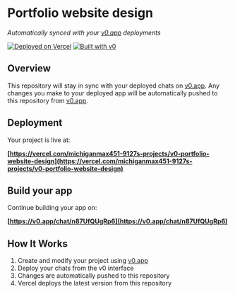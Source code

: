 # Portfolio website design

*Automatically synced with your [v0.app](https://v0.app) deployments*

[![Deployed on Vercel](https://img.shields.io/badge/Deployed%20on-Vercel-black?style=for-the-badge&logo=vercel)](https://vercel.com/michiganmax451-9127s-projects/v0-portfolio-website-design)
[![Built with v0](https://img.shields.io/badge/Built%20with-v0.app-black?style=for-the-badge)](https://v0.app/chat/n87UfQUgRp6)

## Overview

This repository will stay in sync with your deployed chats on [v0.app](https://v0.app).
Any changes you make to your deployed app will be automatically pushed to this repository from [v0.app](https://v0.app).

## Deployment

Your project is live at:

**[https://vercel.com/michiganmax451-9127s-projects/v0-portfolio-website-design](https://vercel.com/michiganmax451-9127s-projects/v0-portfolio-website-design)**

## Build your app

Continue building your app on:

**[https://v0.app/chat/n87UfQUgRp6](https://v0.app/chat/n87UfQUgRp6)**

## How It Works

1. Create and modify your project using [v0.app](https://v0.app)
2. Deploy your chats from the v0 interface
3. Changes are automatically pushed to this repository
4. Vercel deploys the latest version from this repository
